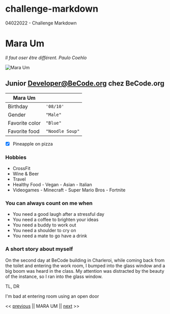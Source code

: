 # challenge-markdown
04022022 - Challenge Markdown

# Mara Um

*Il faut oser être différent. Paulo Coehlo*

![Mara Um](https://media-exp1.licdn.com/dms/image/C5603AQFXqY6_Lq3owg/profile-displayphoto-shrink_800_800/0/1599076533882?e=1649289600&v=beta&t=AGEZAfEv0K4ABDwDuH_LPQhtHZCpi-S3B8bfMn125ZU)

## Junior Developer@BeCode.org chez BeCode.org

|Mara Um| |                         
|----------------|-------------------------------|
|Birthday|`'08/10'`|
|Gender|`"Male"`|          
|Favorite color |`"Blue"`|
|Favorite food |`"Noodle Soup"`|
 
 - [X] Pineapple on pizza

### Hobbies

- CrossFit
- Wine & Beer
- Travel
- Healthy Food
        - Vegan
        - Asian
        - Italian
- Videogames
        - Minecraft
        - Super Mario Bros
        - Fortnite

### You can always count on me when

- You need a good laugh after a stressful day
- You need a coffee to brighten your ideas
- You need a buddy to work out
- You need a shoulder to cry on
- You need a mate to go have a drink

### A short story about myself

On the second day at BeCode building in Charleroi, while coming back from the toilet and entering the work room, I bumped into the glass window and a big boom was heard in the class. My attention was distracted by the beauty of the instance, so I ran into the glass window.

TL, DR

I'm bad at entering room using an open door

<< [previous](https://github.com/Yashidao)  || MARA UM || [next](https://github.com/MatthiasUrgu/) >>
